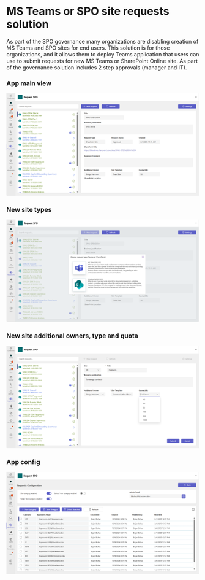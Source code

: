 # MS Teams or SPO site requests solution
As part of the SPO governance many organizations are disabling creation of MS Teams and SPO sites for end users. This solution is for those organizations, and it allows them to deploy Teams application that users can use to submit requests for new MS Teams or SharePoint Online site. As part of the governance solution includes 2 step approvals (manager and IT).  
### App main view
![screenshot](/images/main.png)
### New site types
![screenshot](/images/new.png)
### New site additional owners, type and quota
![screenshot](/images/quota.png)
### App config
![screenshot](/images/config.png)
